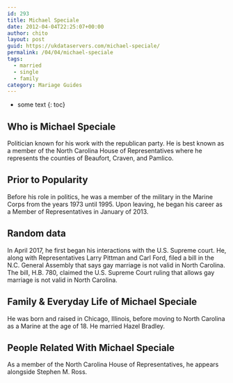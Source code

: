 ```yaml
---
id: 293
title: Michael Speciale
date: 2012-04-04T22:25:07+00:00
author: chito
layout: post
guid: https://ukdataservers.com/michael-speciale/
permalink: /04/04/michael-speciale  
tags:
  - married
  - single
  - family
category: Mariage Guides
---
```


* some text
{: toc}


## Who is  Michael Speciale
                  
                  
                  
Politician known for his work with the republican party. He is best known as a member of the North Carolina House of Representatives where he represents the counties of Beaufort, Craven, and Pamlico. 
                  
                
                
                
## Prior to Popularity 
                  
                  
                  
Before his role in politics, he was a member of the military in the Marine Corps from the years 1973 until 1995. Upon leaving, he began his career as a Member of Representatives in January of 2013. 
                  
                
                
                
## Random data 
                  
                  
                  
In April 2017, he first began his interactions with the U.S. Supreme court. He, along with Representatives Larry Pittman and Carl Ford, filed a bill in the N.C. General Assembly that says gay marriage is not valid in North Carolina. The bill, H.B. 780, claimed the U.S. Supreme Court ruling that allows gay marriage is not valid in North Carolina. 
                  
                
                
                
## Family & Everyday Life of Michael Speciale
                  
                  
                  
He was born and raised in Chicago, Illinois, before moving to North Carolina as a Marine at the age of 18. He married Hazel Bradley.  
                  
                
                
                
## People Related With  Michael Speciale
                  
                  
                  
As a member of the North Carolina House of Representatives, he appears alongside Stephen M. Ross. 
                  
                
              
            
          
          
          
    
    
  
